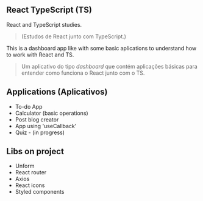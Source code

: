 React TypeScript (TS)
---
React and TypeScript studies.
> (Estudos de React junto com TypeScript.)

This is a dashboard app like with some basic aplications to understand how to work with React and TS.
> Um aplicativo do tipo *dashboard* que contém aplicações básicas para entender como funciona o React junto com o TS.


Applications (Aplicativos)
---

- To-do App
- Calculator (basic operations)
- Post blog creator
- App using 'useCallback'
- Quiz - (in progress)


Libs on project 
---
- Unform
- React router
- Axios
- React icons
- Styled components
